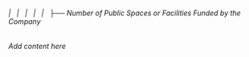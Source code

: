 ###### |   |   |   |   |   ├── Number of Public Spaces or Facilities Funded by the Company

*Add content here*